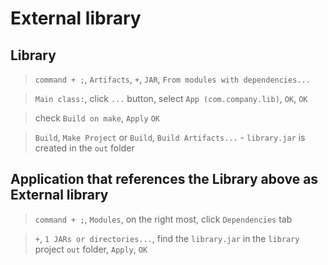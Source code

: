 # External library

## Library

> `command + ;`, `Artifacts`, `+`, `JAR`, `From modules with dependencies...`

> `Main class:`, click `...` button, select `App (com.company.lib)`, `OK`, `OK`

> check `Build on make`, `Apply` `OK`

> `Build`, `Make Project` or `Build`, `Build Artifacts...` - `library.jar` is created in the `out` folder

## Application that references the Library above as External library

> `command + ;`, `Modules`, on the right most, click `Dependencies` tab

> `+`, `1 JARs or directories...`, find the `library.jar` in the `library` project `out` folder, `Apply`, `OK`
